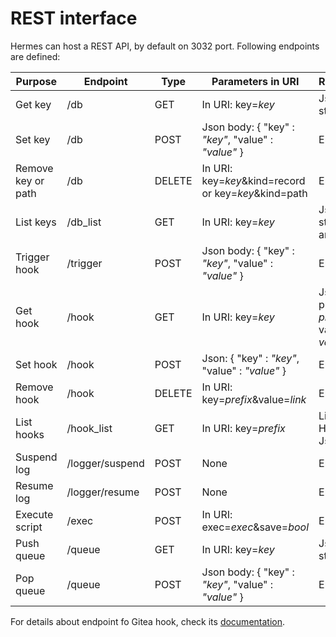 # REST interface

Hermes can host a REST API, by default on 3032 port. Following endpoints are defined:

| Purpose            | Endpoint        | Type   | Parameters in URI                                    | Reponse                                     |
|--------------------|-----------------|--------|------------------------------------------------------|---------------------------------------------| 
| Get key            | /db             | GET    | In URI: key=_key_                                    | Json string                                 |
| Set key            | /db             | POST   | Json body: { "key" : _"key"_, "value" : _"value"_ }  | Empty                                       |
| Remove key or path | /db             | DELETE | In URI: key=_key_&kind=record or key=_key_&kind=path | Empty                                       |
| List keys          | /db_list        | GET    | In URI: key=_key_                                    | Json string array                           |
| Trigger hook       | /trigger        | POST   | Json body: { "key" : _"key"_, "value" : _"value"_ }  | Empty                                       |
| Get hook           | /hook           | GET    | In URI: key=_key_                                    | Json { prefix : _prefix_, value : _value_ } |
| Set hook           | /hook           | POST   | Json: { "key" : _"key"_, "value" : _"value"_ }       | Empty                                       |
| Remove hook        | /hook           | DELETE | In URI: key=_prefix_&value=_link_                    | Empty                                       |
| List hooks         | /hook_list      | GET    | In URI: key=_prefix_                                 | List of Hook Json                           |
| Suspend log        | /logger/suspend | POST   | None                                                 | Empty                                       |
| Resume log         | /logger/resume  | POST   | None                                                 | Empty                                       |
| Execute script     | /exec           | POST   | In URI: exec=_exec_&save=_bool_                      | Empty                                       |
| Push queue         | /queue          | GET    | In URI: key=_key_                                    | Json string                                 |
| Pop queue          | /queue          | POST   | Json body: { "key" : _"key"_, "value" : _"value"_ }  | Empty                                       |

For details about endpoint fo Gitea hook, check its [documentation](Gitea_plugin.md).
